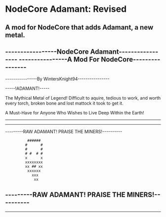 # NodeCore Adamant: Revised
A mod for NodeCore that adds Adamant, a new metal.
--------------------------------------------------
-----------------NodeCore Adamant-----------------
----------------A Mod For NodeCore----------------
--------------------------------------------------
----------------By WintersKnight94----------------

-----!ADAMANT!-----

The Mythical Metal of Legend!
Difficult to aquire, tedious to work, and worth every torch, broken bone and lost mattock it took to get it.

A Must-Have for Anyone Who Wishes to Live Deep Within the Earth!

--------------------------------------------------
--------------------------------------------------
---------RAW ADAMANT! PRAISE THE MINERS!----------
		                  
		                  
		                  
		      ######      
		     #      #     
		     #      #     
		     # #  # #     
		     x      x     
		     xxxxxxxx     
		     xx ## xx     
		      xxxxxx      
		        xxx       
		         xx       
		                  
		                  
		                  
		                  

---------RAW ADAMANT! PRAISE THE MINERS!----------
--------------------------------------------------
--------------------------------------------------
